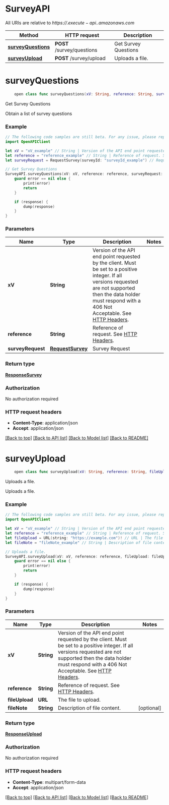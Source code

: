 # SurveyAPI

All URIs are relative to *https://$.execute-api.$.amazonaws.com*

Method | HTTP request | Description
------------- | ------------- | -------------
[**surveyQuestions**](SurveyAPI.md#surveyquestions) | **POST** /survey/questions | Get Survey Questions
[**surveyUpload**](SurveyAPI.md#surveyupload) | **POST** /survey/upload | Uploads a file.


# **surveyQuestions**
```swift
    open class func surveyQuestions(xV: String, reference: String, surveyRequest: RequestSurvey, completion: @escaping (_ data: ResponseSurvey?, _ error: Error?) -> Void)
```

Get Survey Questions

Obtain a list of survey questions

### Example 
```swift
// The following code samples are still beta. For any issue, please report via http://github.com/OpenAPITools/openapi-generator/issues/new
import OpenAPIClient

let xV = "xV_example" // String | Version of the API end point requested by the client. Must be set to a positive integer. If all versions requested are not supported then the data holder must respond with a 406 Not Acceptable. See [HTTP Headers](#request-headers).
let reference = "reference_example" // String | Reference of request. See [HTTP Headers](#request-headers).
let surveyRequest = RequestSurvey(surveyId: "surveyId_example") // RequestSurvey | Survey Request

// Get Survey Questions
SurveyAPI.surveyQuestions(xV: xV, reference: reference, surveyRequest: surveyRequest) { (response, error) in
    guard error == nil else {
        print(error)
        return
    }

    if (response) {
        dump(response)
    }
}
```

### Parameters

Name | Type | Description  | Notes
------------- | ------------- | ------------- | -------------
 **xV** | **String** | Version of the API end point requested by the client. Must be set to a positive integer. If all versions requested are not supported then the data holder must respond with a 406 Not Acceptable. See [HTTP Headers](#request-headers). | 
 **reference** | **String** | Reference of request. See [HTTP Headers](#request-headers). | 
 **surveyRequest** | [**RequestSurvey**](RequestSurvey.md) | Survey Request | 

### Return type

[**ResponseSurvey**](ResponseSurvey.md)

### Authorization

No authorization required

### HTTP request headers

 - **Content-Type**: application/json
 - **Accept**: application/json

[[Back to top]](#) [[Back to API list]](../README.md#documentation-for-api-endpoints) [[Back to Model list]](../README.md#documentation-for-models) [[Back to README]](../README.md)

# **surveyUpload**
```swift
    open class func surveyUpload(xV: String, reference: String, fileUpload: URL, fileNote: String? = nil, completion: @escaping (_ data: ResponseUpload?, _ error: Error?) -> Void)
```

Uploads a file.

Uploads a file.

### Example 
```swift
// The following code samples are still beta. For any issue, please report via http://github.com/OpenAPITools/openapi-generator/issues/new
import OpenAPIClient

let xV = "xV_example" // String | Version of the API end point requested by the client. Must be set to a positive integer. If all versions requested are not supported then the data holder must respond with a 406 Not Acceptable. See [HTTP Headers](#request-headers).
let reference = "reference_example" // String | Reference of request. See [HTTP Headers](#request-headers).
let fileUpload = URL(string: "https://example.com")! // URL | The file to upload.
let fileNote = "fileNote_example" // String | Description of file content. (optional)

// Uploads a file.
SurveyAPI.surveyUpload(xV: xV, reference: reference, fileUpload: fileUpload, fileNote: fileNote) { (response, error) in
    guard error == nil else {
        print(error)
        return
    }

    if (response) {
        dump(response)
    }
}
```

### Parameters

Name | Type | Description  | Notes
------------- | ------------- | ------------- | -------------
 **xV** | **String** | Version of the API end point requested by the client. Must be set to a positive integer. If all versions requested are not supported then the data holder must respond with a 406 Not Acceptable. See [HTTP Headers](#request-headers). | 
 **reference** | **String** | Reference of request. See [HTTP Headers](#request-headers). | 
 **fileUpload** | **URL** | The file to upload. | 
 **fileNote** | **String** | Description of file content. | [optional] 

### Return type

[**ResponseUpload**](ResponseUpload.md)

### Authorization

No authorization required

### HTTP request headers

 - **Content-Type**: multipart/form-data
 - **Accept**: application/json

[[Back to top]](#) [[Back to API list]](../README.md#documentation-for-api-endpoints) [[Back to Model list]](../README.md#documentation-for-models) [[Back to README]](../README.md)

